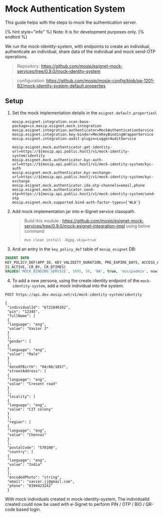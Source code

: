 # Mock Authentication System

This guide helps with the steps to mock the authentication server.

{% hint style="info" %}
Note: It is for development purposes only.
{% endhint %}

We run the mock-identity-system, with endpoints to create an individual, authenticate an individual, share data of the individual and mock send-OTP operations.

> Repository: https://github.com/mosip/esignet-mock-services/tree/0.9.0/mock-identity-system

> configuration: https://github.com/mosip/mosip-config/blob/qa-1201-B2/mock-identity-system-default.properties

## Setup

1.  Set the mock implementation details in the `esignet-default.properties`\


    ```properties
    mosip.esignet.integration.scan-base-package=io.mosip.esignet.mock.integration
    mosip.esignet.integration.authenticator=MockAuthenticationService
    mosip.esignet.integration.key-binder=MockKeyBindingWrapperService
    mosip.esignet.integration.audit-plugin=LoggerAuditService

    mosip.esignet.mock.authenticator.get-identity-url=https://${mosip.api.public.host}/v1/mock-identity-system/identity
    mosip.esignet.mock.authenticator.kyc-auth-url=https://${mosip.api.public.host}/v1/mock-identity-system/kyc-auth
    mosip.esignet.mock.authenticator.kyc-exchange-url=https://${mosip.api.public.host}/v1/mock-identity-system/kyc-exchange
    mosip.esignet.mock.authenticator.ida.otp-channels=email,phone
    mosip.esignet.mock.authenticator.send-otp=https://${mosip.api.public.host}/v1/mock-identity-system/send-otp
    mosip.esignet.mock.supported.bind-auth-factor-types={'WLA'}
    ```
2.  Add mock implementation jar into e-Signet service classpath.

    > Build this module : https://github.com/mosip/esignet-mock-services/tree/0.9.0/mock-esignet-integration-impl using below command
    >
    > `mvn clean install -Dgpg.skip=true`


3. And an entry in the `key_policy_def` table of `mosip_esignet` DB:

```sql
INSERT INTO 
KEY_POLICY_DEF(APP_ID, KEY_VALIDITY_DURATION, PRE_EXPIRE_DAYS, ACCESS_ALLOWED, 
IS_ACTIVE, CR_BY, CR_DTIMES) 
VALUES('MOCK_BINDING_SERVICE', 1095, 50, 'NA', true, 'mosipadmin', now());
```

4. To add a new persona, using the create identity endpoint of the `mock-identity-system`, add a mock individual into the system.

```
POST https://api.dev.mosip.net/v1/mock-identity-system/identity

{
 "individualId": "6721840162",
 "pin": "12345",
 "fullName": [
 {
 "language": "eng",
 "value": "Xavier J"
 }
 ],
 "gender": [
 {
 "language": "eng",
 "value": "Male"
 }
 ],
 "dateOfBirth": "04/08/1857",
 "streetAddress": [
 {
 "language": "eng",
 "value": "Cresent road"
 }
 ],
 "locality": [
 {
 "language": "eng",
 "value": "CIT colony"
 }
 ],
 "region": [
 {
 "language": "eng",
 "value": "Chennai"
 }
 ],
 "postalCode": "570100",
 "country": [
 {
 "language": "eng",
 "value": "India"
 }
 ],
 "encodedPhoto": "string",
 "email": "xavier.jj@gmail.com",
 "phone": "0394423242"
 }
```

With mock individuals created in mock-identity-system, The individualId created could now be used with e-Signet to perform PIN / OTP / BIO / QR-code based login.

